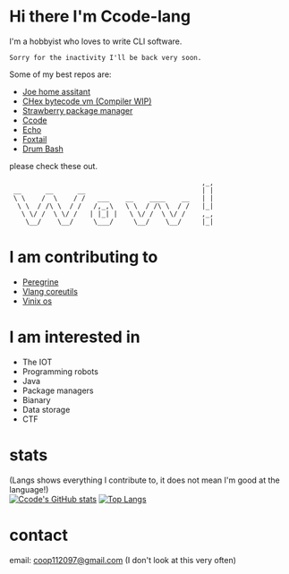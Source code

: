 # Hi there I'm Ccode-lang
I'm a hobbyist who loves to write CLI software.  

`Sorry for the inactivity I'll be back very soon.`

Some of my best repos are:  
* [Joe home assitant](https://github.com/Ccode-lang/joe)
* [CHex bytecode vm (Compiler WIP)](https://github.com/Ccode-lang/CHex)
* [Strawberry package manager](https://github.com/Ccode-lang/strawberry)
* [Ccode](https://github.com/Ccode-lang/Ccode)
* [Echo](https://github.com/Ccode-lang/echo-lang)
* [Foxtail](https://github.com/Ccode-lang/foxtail)
* [Drum Bash](https://github.com/Ccode-lang/drumbash)


please check these out.


```
                                                ,_,
 __      __      __                             | |
 \ \    /  \    / /   ___    __    ____    __   | |
  \ \  / /\ \  / /   /,_,\   \ \  / /\ \  / /   |_|
   \ \/ /  \ \/ /   | |_| |   \ \/ /  \ \/ /    ,_,
    \__/    \__/     \___/     \__/    \__/     |_|
```


# I am contributing to
* [Peregrine](https://github.com/peregrine-lang/Peregrine)
* [Vlang coreutils](https://github.com/vlang/coreutils)
* [Vinix os](https://github.com/vlang/vinix)

# I am interested in
* The IOT
* Programming robots
* Java
* Package managers
* Bianary
* Data storage
* CTF
# stats 
(Langs shows everything I contribute to, it does not mean I'm good at the language!)  
[![Ccode's GitHub stats](https://github-readme-stats.vercel.app/api?username=Ccode-lang)](https://github.com/anuraghazra/github-readme-stats)
[![Top Langs](https://github-readme-stats.vercel.app/api/top-langs/?username=Ccode-lang)](https://github.com/anuraghazra/github-readme-stats)




# contact
email: coop112097@gmail.com (I don't look at this very often)  
